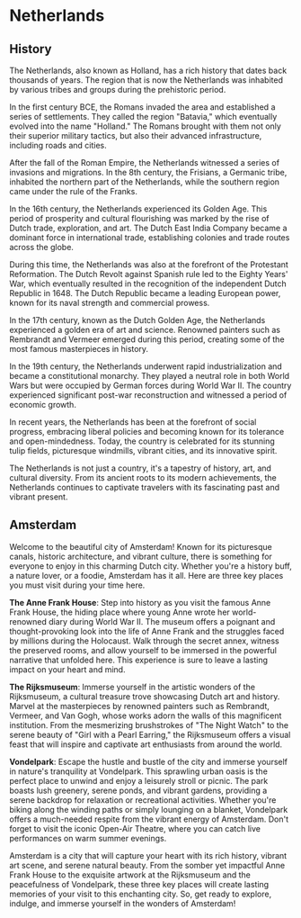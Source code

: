 # Netherlands

## History

The Netherlands, also known as Holland, has a rich history that dates back thousands of years. The region that is now
the Netherlands was inhabited by various tribes and groups during the prehistoric period.

In the first century BCE, the Romans invaded the area and established a series of settlements. They called the region
"Batavia," which eventually evolved into the name "Holland." The Romans brought with them not only their superior
military tactics, but also their advanced infrastructure, including roads and cities.

After the fall of the Roman Empire, the Netherlands witnessed a series of invasions and migrations. In the 8th century,
the Frisians, a Germanic tribe, inhabited the northern part of the Netherlands, while the southern region came under the
rule of the Franks.

In the 16th century, the Netherlands experienced its Golden Age. This period of prosperity and cultural flourishing was
marked by the rise of Dutch trade, exploration, and art. The Dutch East India Company became a dominant force in
international trade, establishing colonies and trade routes across the globe.

During this time, the Netherlands was also at the forefront of the Protestant Reformation. The Dutch Revolt against
Spanish rule led to the Eighty Years' War, which eventually resulted in the recognition of the independent Dutch
Republic in 1648. The Dutch Republic became a leading European power, known for its naval strength and commercial
prowess.

In the 17th century, known as the Dutch Golden Age, the Netherlands experienced a golden era of art and science.
Renowned painters such as Rembrandt and Vermeer emerged during this period, creating some of the most famous
masterpieces in history.

In the 19th century, the Netherlands underwent rapid industrialization and became a constitutional monarchy. They played
a neutral role in both World Wars but were occupied by German forces during World War II. The country experienced
significant post-war reconstruction and witnessed a period of economic growth.

In recent years, the Netherlands has been at the forefront of social progress, embracing liberal policies and becoming
known for its tolerance and open-mindedness. Today, the country is celebrated for its stunning tulip fields, picturesque
windmills, vibrant cities, and its innovative spirit.

The Netherlands is not just a country, it's a tapestry of history, art, and cultural diversity. From its ancient roots
to its modern achievements, the Netherlands continues to captivate travelers with its fascinating past and vibrant
present.


## Amsterdam

Welcome to the beautiful city of Amsterdam! Known for its picturesque canals, historic architecture, and vibrant
culture, there is something for everyone to enjoy in this charming Dutch city. Whether you're a history buff, a nature
lover, or a foodie, Amsterdam has it all. Here are three key places you must visit during your time here.

**The Anne Frank House**: Step into history as you visit the famous Anne Frank House, the hiding place where young Anne
wrote her world-renowned diary during World War II. The museum offers a poignant and thought-provoking look into the
life of Anne Frank and the struggles faced by millions during the Holocaust. Walk through the secret annex, witness the
preserved rooms, and allow yourself to be immersed in the powerful narrative that unfolded here. This experience is sure
to leave a lasting impact on your heart and mind.

**The Rijksmuseum**: Immerse yourself in the artistic wonders of the Rijksmuseum, a cultural treasure trove showcasing
Dutch art and history. Marvel at the masterpieces by renowned painters such as Rembrandt, Vermeer, and Van Gogh, whose
works adorn the walls of this magnificent institution. From the mesmerizing brushstrokes of "The Night Watch" to the
serene beauty of "Girl with a Pearl Earring," the Rijksmuseum offers a visual feast that will inspire and captivate art
enthusiasts from around the world.

**Vondelpark**: Escape the hustle and bustle of the city and immerse yourself in nature's tranquility at Vondelpark. This
sprawling urban oasis is the perfect place to unwind and enjoy a leisurely stroll or picnic. The park boasts lush
greenery, serene ponds, and vibrant gardens, providing a serene backdrop for relaxation or recreational activities.
Whether you're biking along the winding paths or simply lounging on a blanket, Vondelpark offers a much-needed respite
from the vibrant energy of Amsterdam. Don't forget to visit the iconic Open-Air Theatre, where you can catch live
performances on warm summer evenings.

Amsterdam is a city that will capture your heart with its rich history, vibrant art scene, and serene
natural beauty. From the somber yet impactful Anne Frank House to the exquisite artwork at the Rijksmuseum and the
peacefulness of Vondelpark, these three key places will create lasting memories of your visit to this enchanting city.
So, get ready to explore, indulge, and immerse yourself in the wonders of Amsterdam!